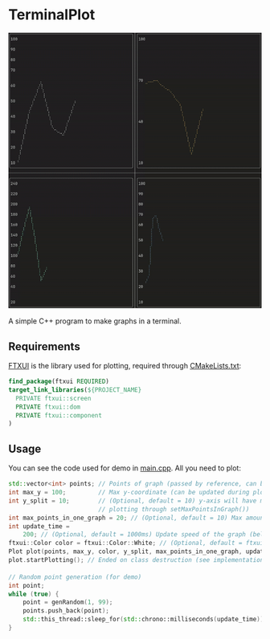 # TerminalPlot

![til](/demo/demo2.gif)

A simple C++ program to make graphs in a terminal.

## Requirements

[FTXUI](https://github.com/ArthurSonzogni/FTXUI) is the library used for plotting, required through [CMakeLists.txt](/CMakeLists.txt):

```CMake
find_package(ftxui REQUIRED)
target_link_libraries(${PROJECT_NAME}
  PRIVATE ftxui::screen
  PRIVATE ftxui::dom
  PRIVATE ftxui::component
)
```

## Usage

You can see the code used for demo in [main.cpp](/src/main.cpp). All you need to plot:

```C++
std::vector<int> points; // Points of graph (passed by reference, can be updated after passing)
int max_y = 100;         // Max y-coordinate (can be updated during plotting through setMaxY())
int y_split = 10;        // (Optional, default = 10) y-axis will have max_y/y_split segments (can be updated during
                         // plotting through setMaxPointsInGraph())
int max_points_in_one_graph = 20; // (Optional, default = 10) Max amount of points loaded in graph width
int update_time =
    200; // (Optional, default = 1000ms) Update speed of the graph (below 50ms will cause high cpu load)
ftxui::Color color = ftxui::Color::White; // (Optional, default = ftxui::Color::White) Color of the graph
Plot plot(points, max_y, color, y_split, max_points_in_one_graph, update_time);
plot.startPlotting(); // Ended on class destruction (see implementation for details)

// Random point generation (for demo)
int point;
while (true) {
    point = genRandom(1, 99);
    points.push_back(point);
    std::this_thread::sleep_for(std::chrono::milliseconds(update_time));
}
```
